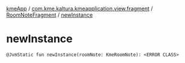 [kmeApp](../../index.md) / [com.kme.kaltura.kmeapplication.view.fragment](../index.md) / [RoomNoteFragment](index.md) / [newInstance](./new-instance.md)

# newInstance

`@JvmStatic fun newInstance(roomNote: KmeRoomNote): <ERROR CLASS>`